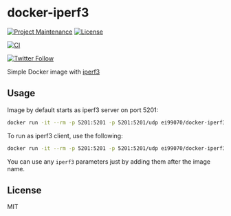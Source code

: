 # docker-iperf3

[![Project Maintenance](https://img.shields.io/maintenance/yes/2022.svg)](https://github.com/pedrolamas/docker-iperf3 'GitHub Repository')
[![License](https://img.shields.io/github/license/pedrolamas/docker-iperf3.svg)](https://github.com/pedrolamas/docker-iperf3/blob/master/LICENSE 'License')

[![CI](https://github.com/pedrolamas/docker-iperf3/workflows/CI/badge.svg)](https://github.com/pedrolamas/docker-iperf3/actions 'Build Status')

[![Twitter Follow](https://img.shields.io/twitter/follow/pedrolamas?style=social)](https://twitter.com/pedrolamas '@pedrolamas')

Simple Docker image with [iperf3](https://iperf.fr/)

## Usage

Image by default starts as iperf3 server on port 5201:

```sh
docker run -it --rm -p 5201:5201 -p 5201:5201/udp ei99070/docker-iperf3
```

To run as iperf3 client, use the following:

```sh
docker run -it --rm -p 5201:5201 -p 5201:5201/udp ei99070/docker-iperf3 -c <server-ip-address>
```

You can use any `iperf3` parameters just by adding them after the image name.

## License

MIT
